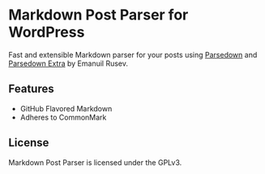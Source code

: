# Markdown Post Parser for WordPress

Fast and extensible Markdown parser for your posts using [Parsedown](https://github.com/erusev/parsedown) and [Parsedown Extra](https://github.com/erusev/parsedown-extra) by Emanuil Rusev.

## Features

* GitHub Flavored Markdown
* Adheres to CommonMark

## License

Markdown Post Parser is licensed under the GPLv3.

